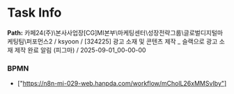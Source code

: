 # Task Info

**Path:** 카페24(주)\본사사업장\[CG]MI본부\마케팅센터\성장전략그룹\글로벌디지털마케팅팀\퍼포먼스2 / ksyoon / [324225] 광고 소재 및 콘텐츠 제작 _ 슬랙으로 광고 소재 제작 완료 알림 (피그마) / 2025-09-01_00-00-00

### BPMN
- ["https://n8n-mi-029-web.hanpda.com/workflow/mCholL26xMMSvIby"]


